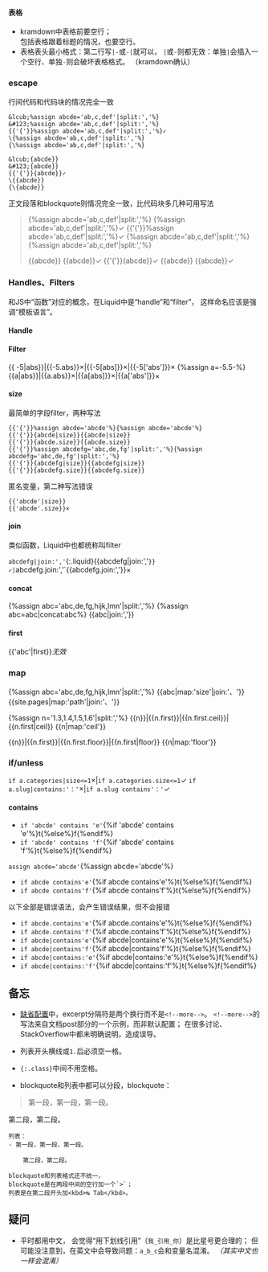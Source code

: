 #### 表格
- kramdown中表格前要空行；\
包括表格跟着标题的情况，也要空行。
- 表格表头最小格式：第二行写`|-`或`-|`就可以，
`|`或`-`则都无效：单独`|`会插入一个空行、单独`-`则会破坏表格格式。
（kramdown确认）

### escape
行间代码和代码块的情况完全一致
```liquid
&lcub;%assign abcde='ab,c,def'|split:','%}
&#123;%assign abcde='ab,c,def'|split:','%}
{{'{'}}%assign abcde='ab,c,def'|split:','%}✓
\{%assign abcde='ab,c,def'|split:','%}
{\%assign abcde='ab,c,def'|split:','%}

&lcub;{abcde}}
&#123;{abcde}}
{{'{'}}{abcde}}✓
\{{abcde}}
{\{abcde}}
```

正文段落和blockquote则情况完全一致，比代码块多几种可用写法
>&lcub;%assign abcde='ab,c,def'|split:','%}
>&#123;%assign abcde='ab,c,def'|split:','%}✓
>{{'{'}}%assign abcde='ab,c,def'|split:','%}✓
>\{%assign abcde='ab,c,def'|split:','%}
>{\%assign abcde='ab,c,def'|split:','%}
>
>&lcub;{abcde}}
>&#123;{abcde}}✓
>{{'{'}}{abcde}}✓
>\{{abcde}}
>{\{abcde}}✓

### Handles、Filters
和JS中“函数”对应的概念，在Liquid中是“handle”和“filter”，
这样命名应该是强调“模板语言”。

#### Handle

#### Filter

{{ -5|abs}}|{{-5.abs}}×|{{-5[abs]}}×|{{-5['abs']}}×
{%assign a=-5.5-%}
{{a|abs}}|{{a.abs}}×|{{a[abs]}}×|{{a['abs']}}×

#### size
最简单的字段filter，两种写法
```liquid
{{'{'}}%assign abcde='abcde'%}{%assign abcde='abcde'%}
{{'{'}}{abcde|size}}{{abcde|size}}
{{'{'}}{abcde.size}}{{abcde.size}}
{{'{'}}%assign abcdefg='abc,de,fg'|split:','%}{%assign abcdefg='abc,de,fg'|split:','%}
{{'{'}}{abcdefg|size}}{{abcdefg|size}}
{{'{'}}{abcdefg.size}}{{abcdefg.size}}
```

匿名变量，第二种写法错误
```liquid
{{'abcde'|size}}
{{'abcde'.size}}×
```

#### join
类似函数，Liquid中也都统称叫filter

`abcdefg|join:','`{:.liquid}{{abcdefg|join:','`}}✓|`abcdefg.join:','`{{abcdefg.join:','}}×

#### concat
{%assign abc='abc,de,fg,hijk,lmn'|split:','%}
{%assign abc=abc|concat:abc%}
{{abc|join:','}}

#### first
{{'abc'|first}}*无效*

### map
{%assign abc='abc,de,fg,hijk,lmn'|split:','%}
{{abc|map:'size'|join:'、'}}
{{site.pages|map:'path'|join:'、'}}

{%assign n='1.3,1.4,1.5,1.6'|split:','%}
{{n}}|{{n.first}}|{{n.first.ceil}}|{{n.first|ceil}}
{{n|map:'ceil'}}

{{n}}|{{n.first}}|{{n.first.floor}}|{{n.first|floor}}
{{n|map:'floor'}}

### if/unless

`if a.categories|size<=1`×|`if a.categories.size<=1`✓
`if a.slug|contains:'：'`×|`if a.slug contains'：'`✓

#### contains
- `if 'abcde' contains 'e'`{%if 'abcde' contains 'e'%}t{%else%}f{%endif%}
- `if 'abcde' contains 'f'`{%if 'abcde' contains 'f'%}t{%else%}f{%endif%}

`assign abcde='abcde'`{%assign abcde='abcde'%}
- `if abcde contains'e'`{%if abcde contains'e'%}t{%else%}f{%endif%}
- `if abcde contains'f'`{%if abcde contains'f'%}t{%else%}f{%endif%}

以下全部是错误语法，会产生错误结果，但不会报错
- `if abcde.contains'e'`{%if abcde.contains'e'%}t{%else%}f{%endif%}
- `if abcde.contains'f'`{%if abcde.contains'f'%}t{%else%}f{%endif%}
- `if abcde|contains'e'`{%if abcde|contains'e'%}t{%else%}f{%endif%}
- `if abcde|contains'f'`{%if abcde|contains'f'%}t{%else%}f{%endif%}
- `if abcde|contains:'e'`{%if abcde|contains:'e'%}t{%else%}f{%endif%}
- `if abcde|contains:'f'`{%if abcde|contains:'f'%}t{%else%}f{%endif%}

## 备忘
- [缺省配置]中，excerpt分隔符是两个换行而不是`<!--more-->`。
`<!--more-->`的写法来自文档post部分的一个示例，而非默认配置；
在很多讨论、StackOverflow中都未明确说明，造成误导。

- 列表开头横线或`1.`后必须空一格。
- `{:.class}`中间不用空格。

- blockquote和列表中都可以分段，blockquote：
>第一段，第一段，第一段。
>
第二段，第二段。

	列表：
	- 第一段，第一段，第一段。

		第二段，第二段。
	
	blockquote和列表格式还不统一，
	blockquote是在两段中间的空行加一个`>`；
	列表是在第二段开头加<kbd>↹ Tab</kbd>。

[缺省配置]:https://jekyllrb.com/docs/configuration/default/

## 疑问
- 平时都用中文，
会觉得“用下划线引用”（`我_引用_你`）是比星号更合理的；
但可能没注意到，在英文中会导致问题：`a_b_c`会和变量名混淆。
*（其实中文也一样会混淆）*
